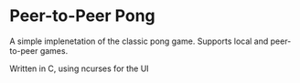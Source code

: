 # Peer-to-Peer Pong

A simple implenetation of the classic pong game. Supports local and peer-to-peer
games.

Written in C, using ncurses for the UI
